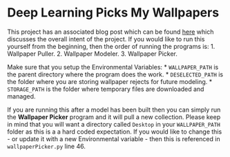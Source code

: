 # Deep Learning Picks My Wallpapers

This project has an associated blog post which can be found [here](https://orgulo.us/posts/nbks/2023-08-24-using-deep-learning-to-pick-my-wallpapers.html#dealing-with-the-wallhaven-api) which discusses the overall intent of the project.
If you would like to run this yourself from the beginning, then the order of running the programs is:
    1. Wallpaper Puller.
    2. Wallpaper Modeler.
    3. Wallpaper Picker.

Make sure that you setup the Environmental Variables:
    * `WALLPAPER_PATH` is the parent directory where the program does the work.
    * `DESELECTED_PATH` is the folder where you are storing wallpaper rejects for future modeling.
    * `STORAGE_PATH` is the folder where temporary files are downloaded and managed.

If you are running this after a model has been built then you can simply run the **Wallpaper Picker** program and it will pull a new collection.
Please keep in mind that you will want a directory called `Desktop` in your `WALLPAPER_PATH` folder as this is a a hard coded expectation. If you would like to change this - or update it with a new Environmental variable - then this is referenced in `wallpaperPicker.py` line 46.
